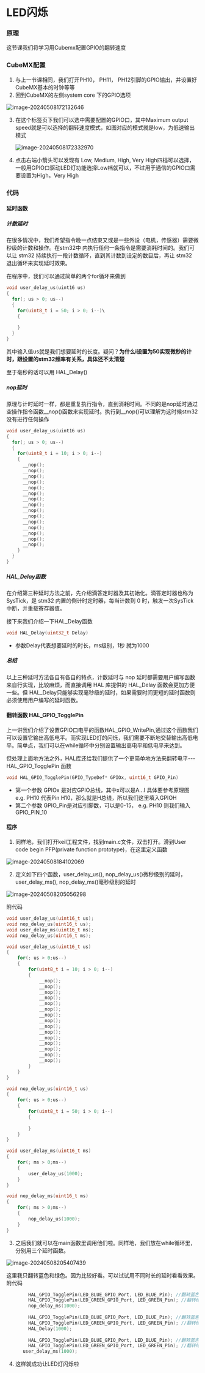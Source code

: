# LED闪烁

### 原理

这节课我们将学习用Cubemx配置GPIO的翻转速度

### CubeMX配置

1. 与上一节课相同，我们打开PH10， PH11， PH12引脚的GPIO输出，并设置好CubeMX基本的时钟等等
2. 回到CubeMX的左侧system core 下的GPIO选项

![image-20240508172132646](.assets/image-20240508172132646.png)

3. 在这个标签页下我们可以选中需要配置的GPIO口，其中Maximum output speed就是可以选择的翻转速度模式，如图对应的模式就是low，为低速输出模式

	![image-20240508172332970](.assets/image-20240508172332970.png)

4. 点击右端小箭头可以发现有 Low, Medium, High, Very High四档可以选择，一般用GPIO口驱动LED灯功能选择Low档就可以，不过用于通信的GPIO口需要设置为High，Very High

### 代码

#### 延时函数

##### 计数延时

在很多情况中，我们希望指令晚一点结束又或是一些外设（电机，传感器）需要微秒级的计数和操作。在stm32中 内执行任何一条指令是需要消耗时间的。我们可以让 stm32 持续执行一段计数循环，直到其计数到设定的数目后，再让 stm32 退出循环来实现延时效果。

在程序中，我们可以通过简单的两个for循环来做到

```c++
void user_delay_us(uint16 us)
{
  for(; us > 0; us--)
  {
    for(uint8_t i = 50; i > 0; i--)\
    {
      
    }
  }
}
```

其中输入值us就是我们想要延时的长度。疑问？**为什么i设置为50实现微秒的计时，跟设置的stm32频率有关系，具体还不太清楚**

至于毫秒的话可以用 HAL_Delay()

##### nop延时

原理与计时延时一样，都是重复执行指令，直到消耗时间。不同的是nop延时通过空操作指令函数__nop()函数来实现延时。执行到\_\_nop()可以理解为这时候stm32没有进行任何操作

```c++
void user_delay_us(uint16 us)
{
  for(; us > 0; us--)
  {
    for(uint8_t i = 10; i > 0; i--)
    {
      __nop();
      __nop();
      __nop();
      __nop();
      __nop();
      __nop();
      __nop();
      __nop();
      __nop();
      __nop();
      __nop();
      __nop();
      __nop();
      __nop();
      __nop();
    }
  }
}
```

##### HAL_Delay函数

在介绍第三种延时方法之前，先介绍滴答定时器及其初始化。滴答定时器也称为 SysTick，是 stm32 内置的倒计时定时器，每当计数到 0 时，触发一次SysTick 中断，并重载寄存器值。

接下来我们介绍一下HAL_Delay函数

```c++
void HAL_Delay(uint32_t Delay)
```

* 参数Delay代表想要延时的时长，ms级别，1秒 就为1000

##### 总结

以上三种延时方法各自有各自的特点，计数延时与 nop 延时都需要用户编写函数来自行实现，比较麻烦，而直接调用 HAL 库提供的 HAL_Delay 函数会更加方便一些。但 HAL_Delay只能够实现毫秒级的延时，如果需要时间更短的延时函数则必须使用用户编写的延时函数。

#### 翻转函数 HAL_GPIO_TogglePin

上一讲我们介绍了设置GPIO口电平的函数HAL_GPIO_WritePin,通过这个函数我们可以设置它输出高低电平。而实现LED灯的闪烁，我们需要不断地交替输出高低电平。简单点，我们可以在while循环中分别设置输出高电平和低电平来达到。

但处理上面地方法之外，HAL库还给我们提供了一个更简单地方法来翻转电平---HAL_GPIO_TogglePin 函数

```c++
void HAL_GPIO_TogglePin(GPIO_TypeDef* GPIOx, uint16_t GPIO_Pin)
```

* 第一个参数 GPIOx 是对应GPIO总线，其中x可以是A...I 具体要参考原理图 e.g. PH10 代表Pin H10，那么就是H总线，所以我们这里填入GPIOH
* 第二个参数 GPIO_Pin是对应引脚数，可以是0-15， e.g. PH10 则我们输入GPIO_PIN_10

#### 程序

1. 同样地，我们打开keil工程文件，找到main.c文件，双击打开。滑到User code begin PFP(private function prototype)，在这里定义函数

![image-20240508184102069](.assets/image-20240508184102069.png)

2. 定义如下四个函数，user_delay_us(), nop_delay_us()微秒级别的延时，user_delay_ms(), nop_delay_ms()毫秒级别的延时

![image-20240508205056298](.assets/image-20240508205056298.png)

附代码

```c++
void user_delay_us(uint16_t us);
void nop_delay_us(uint16_t us);
void user_delay_ms(uint16_t ms);
void nop_delay_us(uint16_t ms);

void user_delay_us(uint16_t us)
{
	for(; us > 0;us--)
	{
		for(uint8_t i = 10; i > 0; i--)
		{
			__nop();
			__nop();
			__nop();
			__nop();
			__nop();
			__nop();
			__nop();
			__nop();
			__nop();
			__nop();
			__nop();
			__nop();
			__nop();
			__nop();
			__nop();
		}
	}
}

void nop_delay_us(uint16_t us)
{
	for(; us > 0;us--)
	{
		for(uint8_t i = 50; i > 0; i--)
		{
		
		}
	}
}

void user_delay_ms(uint16_t ms)
{
	for(; ms > 0;ms--)
	{
		user_delay_us(1000);
	}
}

void nop_delay_ms(uint16_t ms)
{
	for(; ms > 0;ms--)
	{
		nop_delay_us(1000);
	}
}
```

3. 之后我们就可以在main函数里调用他们啦。同样地，我们放在while循环里，分别用三个延时函数。

![image-20240508205407439](.assets/image-20240508205407439.png)

这里我只翻转蓝色和绿色。因为比较好看。可以试试用不同时长的延时看看效果。附代码

```c++
		HAL_GPIO_TogglePin(LED_BLUE_GPIO_Port, LED_BLUE_Pin); //翻转蓝色LED灯
		HAL_GPIO_TogglePin(LED_GREEN_GPIO_Port, LED_GREEN_Pin); //翻转绿色LED灯
		nop_delay_ms(1000);
		
		HAL_GPIO_TogglePin(LED_BLUE_GPIO_Port, LED_BLUE_Pin); //翻转蓝色LED灯
		HAL_GPIO_TogglePin(LED_GREEN_GPIO_Port, LED_GREEN_Pin); //翻转绿色LED灯
		HAL_Delay(1000);
		
		HAL_GPIO_TogglePin(LED_BLUE_GPIO_Port, LED_BLUE_Pin); //翻转蓝色LED灯
		HAL_GPIO_TogglePin(LED_GREEN_GPIO_Port, LED_GREEN_Pin); //翻转绿色LED灯
	  user_delay_ms(1000);
```

4. 这样就成功让LED灯闪烁啦
